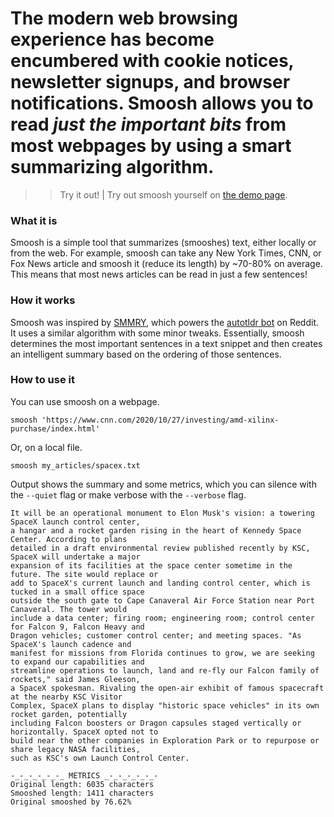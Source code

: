 # The modern web browsing experience has become encumbered with cookie notices, newsletter signups, and browser notifications. Smoosh allows you to read _just the important bits_ from most webpages by using a smart summarizing algorithm.
>> Try it out! | Try out smoosh yourself on [the demo page]({{src:demo.html}}).

### What it is
Smoosh is a simple tool that summarizes (smooshes) text, either locally or from the web. For example, smoosh can take any New York Times, CNN, or Fox News article and smoosh it (reduce its length) by ~70-80% on average. This means that most news articles can be read in just a few sentences!

### How it works
Smoosh was inspired by [SMMRY](https://smmry.com/), which powers the [autotldr bot](https://www.reddit.com/r/autotldr/) on Reddit. It uses a similar algorithm with some minor tweaks. Essentially, smoosh determines the most important sentences in a text snippet and then creates an intelligent summary based on the ordering of those sentences.

### How to use it
You can use smoosh on a webpage.
```
smoosh 'https://www.cnn.com/2020/10/27/investing/amd-xilinx-purchase/index.html'
```
Or, on a local file.
```
smoosh my_articles/spacex.txt
```
Output shows the summary and some metrics, which you can silence with the `--quiet` flag or make verbose with the `--verbose` flag.
```
It will be an operational monument to Elon Musk's vision: a towering SpaceX launch control center,
a hangar and a rocket garden rising in the heart of Kennedy Space Center. According to plans
detailed in a draft environmental review published recently by KSC, SpaceX will undertake a major
expansion of its facilities at the space center sometime in the future. The site would replace or
add to SpaceX's current launch and landing control center, which is tucked in a small office space
outside the south gate to Cape Canaveral Air Force Station near Port Canaveral. The tower would
include a data center; firing room; engineering room; control center for Falcon 9, Falcon Heavy and
Dragon vehicles; customer control center; and meeting spaces. "As SpaceX's launch cadence and
manifest for missions from Florida continues to grow, we are seeking to expand our capabilities and
streamline operations to launch, land and re-fly our Falcon family of rockets," said James Gleeson,
a SpaceX spokesman. Rivaling the open-air exhibit of famous spacecraft at the nearby KSC Visitor
Complex, SpaceX plans to display "historic space vehicles" in its own rocket garden, potentially
including Falcon boosters or Dragon capsules staged vertically or horizontally. SpaceX opted not to
build near the other companies in Exploration Park or to repurpose or share legacy NASA facilities,
such as KSC's own Launch Control Center.

-_-_-_-_-_-_ METRICS _-_-_-_-_-_-
Original length: 6035 characters
Smooshed length: 1411 characters
Original smooshed by 76.62%
```